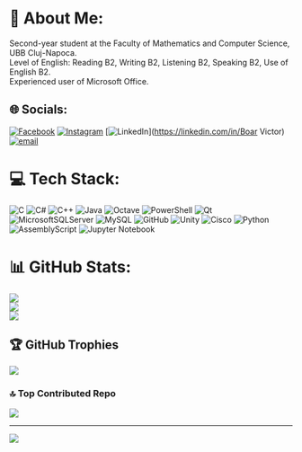 # 💫 About Me:
Second-year student at the Faculty of Mathematics and Computer Science, UBB Cluj-Napoca.<br>Level of English: Reading B2, Writing B2, Listening B2, Speaking B2, Use of English B2.<br>Experienced user of Microsoft Office.


## 🌐 Socials:
[![Facebook](https://img.shields.io/badge/Facebook-%231877F2.svg?logo=Facebook&logoColor=white)](https://facebook.com/https://www.facebook.com/profile.php?id=100006920314341) [![Instagram](https://img.shields.io/badge/Instagram-%23E4405F.svg?logo=Instagram&logoColor=white)](https://instagram.com/victor.boar) [![LinkedIn](https://img.shields.io/badge/LinkedIn-%230077B5.svg?logo=linkedin&logoColor=white)](https://linkedin.com/in/Boar Victor) [![email](https://img.shields.io/badge/Email-D14836?logo=gmail&logoColor=white)](mailto:rotcivraob@yahoo.com) 

# 💻 Tech Stack:
![C](https://img.shields.io/badge/c-%2300599C.svg?style=for-the-badge&logo=c&logoColor=white) 
![C#](https://img.shields.io/badge/c%23-%23239120.svg?style=for-the-badge&logo=csharp&logoColor=white) 
![C++](https://img.shields.io/badge/c++-%2300599C.svg?style=for-the-badge&logo=c%2B%2B&logoColor=white) 
![Java](https://img.shields.io/badge/java-%23ED8B00.svg?style=for-the-badge&logo=openjdk&logoColor=white) 
![Octave](https://img.shields.io/badge/OCTAVE-darkblue?style=for-the-badge&logo=octave&logoColor=fcd683) 
![PowerShell](https://img.shields.io/badge/PowerShell-%235391FE.svg?style=for-the-badge&logo=powershell&logoColor=white) 
![Qt](https://img.shields.io/badge/Qt-%23217346.svg?style=for-the-badge&logo=Qt&logoColor=white) 
![MicrosoftSQLServer](https://img.shields.io/badge/Microsoft%20SQL%20Server-CC2927?style=for-the-badge&logo=microsoft%20sql%20server&logoColor=white) 
![MySQL](https://img.shields.io/badge/mysql-4479A1.svg?style=for-the-badge&logo=mysql&logoColor=white) 
![GitHub](https://img.shields.io/badge/github-%23121011.svg?style=for-the-badge&logo=github&logoColor=white) 
![Unity](https://img.shields.io/badge/unity-%23000000.svg?style=for-the-badge&logo=unity&logoColor=white) 
![Cisco](https://img.shields.io/badge/cisco-%23049fd9.svg?style=for-the-badge&logo=cisco&logoColor=black) 
![Python](https://img.shields.io/badge/python-3670A0?style=for-the-badge&logo=python&logoColor=ffdd54) 
![AssemblyScript](https://img.shields.io/badge/assembly%20script-%23000000.svg?style=for-the-badge&logo=assemblyscript&logoColor=white) 
![Jupyter Notebook](https://img.shields.io/badge/Jupyter%20Notebook-F37626.svg?style=for-the-badge&logo=jupyter&logoColor=white)
# 📊 GitHub Stats:
![](https://github-readme-stats.vercel.app/api?username=Rotciv004&theme=blue_navy&hide_border=false&include_all_commits=true&count_private=true)<br/>
![](https://github-readme-streak-stats.herokuapp.com/?user=Rotciv004&theme=blue_navy&hide_border=false)<br/>
![](https://github-readme-stats.vercel.app/api/top-langs/?username=Rotciv004&theme=blue_navy&hide_border=false&include_all_commits=true&count_private=true&layout=compact)

## 🏆 GitHub Trophies
![](https://github-profile-trophy.vercel.app/?username=Rotciv004&theme=blue_navy&no-frame=false&no-bg=false&margin-w=4)

### 🔝 Top Contributed Repo
![](https://github-contributor-stats.vercel.app/api?username=Rotciv004&limit=5&theme=blue_navy&combine_all_yearly_contributions=true)

---
[![](https://visitcount.itsvg.in/api?id=Rotciv004&icon=4&color=0)](https://visitcount.itsvg.in)
